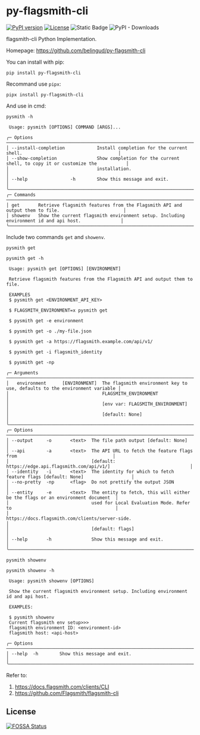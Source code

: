 # py-flagsmith-cli


[![PyPI version](https://badge.fury.io/py/py-flagsmith-cli.svg)](https://pypi.org/project/py-flagsmith-cli/) [![License](https://img.shields.io/github/license/belingud/py-flagsmith-cli.svg)](https://opensource.org/licenses/MIT) ![Static Badge](https://img.shields.io/badge/language-Python-%233572A5) ![PyPI - Downloads](https://img.shields.io/pypi/dm/py-flagsmith-cli?logo=pypi&cacheSeconds=86400)



flagsmith-cli Python Implementation.

Homepage: https://github.com/belingud/py-flagsmith-cli

You can install with pip:

```shell
pip install py-flagsmith-cli
```

Recommand use `pipx`:

```shell
pipx install py-flagsmith-cli
```

And use in cmd:

```shell
pysmith -h

 Usage: pysmith [OPTIONS] COMMAND [ARGS]...

╭─ Options ────────────────────────────────────────────────────────────────────────────────────────────────────╮
│ --install-completion            Install completion for the current shell.                                    │
│ --show-completion               Show completion for the current shell, to copy it or customize the           │
│                                 installation.                                                                │
│ --help                -h        Show this message and exit.                                                  │
╰──────────────────────────────────────────────────────────────────────────────────────────────────────────────╯
╭─ Commands ───────────────────────────────────────────────────────────────────────────────────────────────────╮
│ get       Retrieve flagsmith features from the Flagsmith API and output them to file.                        │
│ showenv   Show the current flagsmith environment setup. Including environment id and api host.               │
╰──────────────────────────────────────────────────────────────────────────────────────────────────────────────╯
```

Include two commands `get` and `showenv`.

`pysmith get`


```shell
pysmith get -h

 Usage: pysmith get [OPTIONS] [ENVIRONMENT]

 Retrieve flagsmith features from the Flagsmith API and output them to file.

 EXAMPLES
 $ pysmith get <ENVIRONMENT_API_KEY>

 $ FLAGSMITH_ENVIRONMENT=x pysmith get

 $ pysmith get -e environment

 $ pysmith get -o ./my-file.json

 $ pysmith get -a https://flagsmith.example.com/api/v1/

 $ pysmith get -i flagsmith_identity

 $ pysmith get -np

╭─ Arguments ──────────────────────────────────────────────────────────────────────────────────────────────────╮
│   environment      [ENVIRONMENT]  The flagsmith environment key to use, defaults to the environment variable │
│                                   FLAGSMITH_ENVIRONMENT                                                      │
│                                   [env var: FLAGSMITH_ENVIRONMENT]                                           │
│                                   [default: None]                                                            │
╰──────────────────────────────────────────────────────────────────────────────────────────────────────────────╯
╭─ Options ────────────────────────────────────────────────────────────────────────────────────────────────────╮
│ --output     -o       <text>  The file path output [default: None]                                           │
│ --api        -a       <text>  The API URL to fetch the feature flags from                                    │
│                               [default: https://edge.api.flagsmith.com/api/v1/]                              │
│ --identity   -i       <text>  The identity for which to fetch feature flags [default: None]                  │
│ --no-pretty  -np      <flag>  Do not prettify the output JSON                                                │
│ --entity     -e       <text>  The entity to fetch, this will either be the flags or an environment document  │
│                               used for Local Evaluation Mode. Refer to                                       │
│                               https://docs.flagsmith.com/clients/server-side.                                │
│                               [default: flags]                                                               │
│ --help       -h               Show this message and exit.                                                    │
╰──────────────────────────────────────────────────────────────────────────────────────────────────────────────╯
```

`pysmith showenv`


```shell
pysmith showenv -h

 Usage: pysmith showenv [OPTIONS]

 Show the current flagsmith environment setup. Including environment id and api host.

 EXAMPLES:

 $ pysmith showenv
 Current flagsmith env setup>>>
 flagsmith environment ID: <environment-id>
 flagsmith host: <api-host>

╭─ Options ────────────────────────────────────────────────────────────────────────────────────────────────────╮
│ --help  -h        Show this message and exit.                                                                │
╰──────────────────────────────────────────────────────────────────────────────────────────────────────────────╯
```

Refer to:

1. https://docs.flagsmith.com/clients/CLI
2. https://github.com/Flagsmith/flagsmith-cli



## License
[![FOSSA Status](https://app.fossa.com/api/projects/git%2Bgithub.com%2Fbelingud%2Fpy-flagsmith-cli.svg?type=large)](https://app.fossa.com/projects/git%2Bgithub.com%2Fbelingud%2Fpy-flagsmith-cli?ref=badge_large)


